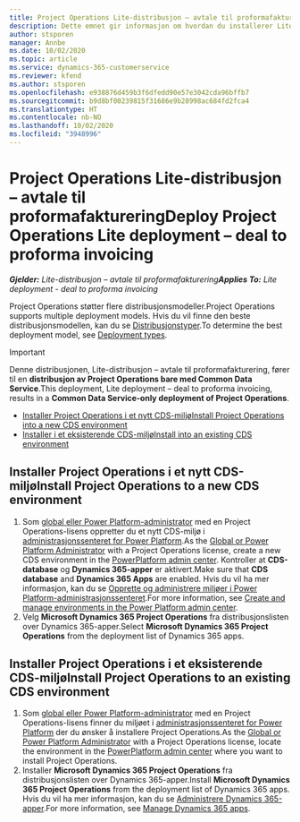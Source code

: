 ```yaml
---
title: Project Operations Lite-distribusjon – avtale til proformafakturering
description: Dette emnet gir informasjon om hvordan du installerer Lite-distribusjon i Project Operations – avtale til proformafakturering.
author: stsporen
manager: Annbe
ms.date: 10/02/2020
ms.topic: article
ms.service: dynamics-365-customerservice
ms.reviewer: kfend
ms.author: stsporen
ms.openlocfilehash: e938876d459b3f6dfedd90e57e3042cda96bffb7
ms.sourcegitcommit: b9d8bf00239815f31686e9b28998ac684fd2fca4
ms.translationtype: HT
ms.contentlocale: nb-NO
ms.lasthandoff: 10/02/2020
ms.locfileid: "3948996"
---
```

# <a name="deploy-project-operations-lite-deployment--deal-to-proforma-invoicing"></a><span data-ttu-id="b2977-103">Project Operations Lite-distribusjon – avtale til proformafakturering</span><span class="sxs-lookup"><span data-stu-id="b2977-103">Deploy Project Operations Lite deployment – deal to proforma invoicing</span></span>

<span data-ttu-id="b2977-104">_**Gjelder:** Lite-distribusjon – avtale til proformafakturering_</span><span class="sxs-lookup"><span data-stu-id="b2977-104">_**Applies To:** Lite deployment - deal to proforma invoicing_</span></span>

<span data-ttu-id="b2977-105">Project Operations støtter flere distribusjonsmodeller.</span><span class="sxs-lookup"><span data-stu-id="b2977-105">Project Operations supports multiple deployment models.</span></span> <span data-ttu-id="b2977-106">Hvis du vil finne den beste distribusjonsmodellen, kan du se [Distribusjonstyper](determine-deployment-type.md).</span><span class="sxs-lookup"><span data-stu-id="b2977-106">To determine the best deployment model, see [Deployment types](determine-deployment-type.md).</span></span>


> [!IMPORTANT]
> <span data-ttu-id="b2977-107">Denne distribusjonen, Lite-distribusjon – avtale til proformafakturering, fører til en **distribusjon av Project Operations bare med Common Data Service**.</span><span class="sxs-lookup"><span data-stu-id="b2977-107">This deployment, Lite deployment – deal to proforma invoicing, results in a **Common Data Service-only deployment of Project Operations**.</span></span>

- [<span data-ttu-id="b2977-108">Installer Project Operations i et nytt CDS-miljø</span><span class="sxs-lookup"><span data-stu-id="b2977-108">Install Project Operations into a new CDS environment</span></span>](#new)
- [<span data-ttu-id="b2977-109">Installer i et eksisterende CDS-miljø</span><span class="sxs-lookup"><span data-stu-id="b2977-109">Install into an existing CDS environment</span></span>](#existing)



## <a name="install-project-operations-to-a-new-cds-environment"></a><a name="new"></a><span data-ttu-id="b2977-110">Installer Project Operations i et nytt CDS-miljø</span><span class="sxs-lookup"><span data-stu-id="b2977-110">Install Project Operations to a new CDS environment</span></span>

1. <span data-ttu-id="b2977-111">Som [global eller Power Platform-administrator](https://docs.microsoft.com/power-platform/admin/global-service-administrators-can-administer-without-license) med en Project Operations-lisens oppretter du et nytt CDS-miljø i [administrasjonssenteret for Power Platform](https://admin.powerplatform.com).</span><span class="sxs-lookup"><span data-stu-id="b2977-111">As the [Global or Power Platform Administrator](https://docs.microsoft.com/power-platform/admin/global-service-administrators-can-administer-without-license) with a Project Operations license, create a new CDS environment in the [PowerPlatform admin center](https://admin.powerplatform.com).</span></span> <span data-ttu-id="b2977-112">Kontroller at **CDS-database** og **Dynamics 365-apper** er aktivert.</span><span class="sxs-lookup"><span data-stu-id="b2977-112">Make sure that **CDS database** and **Dynamics 365 Apps** are enabled.</span></span> <span data-ttu-id="b2977-113">Hvis du vil ha mer informasjon, kan du se [Opprette og administrere miljøer i Power Platform-administrasjonssenteret](https://docs.microsoft.com/power-platform/admin/create-environment#create-an-environment-in-the-power-platform-admin-center).</span><span class="sxs-lookup"><span data-stu-id="b2977-113">For more information, see [Create and manage environments in the Power Platform admin center](https://docs.microsoft.com/power-platform/admin/create-environment#create-an-environment-in-the-power-platform-admin-center).</span></span>
2. <span data-ttu-id="b2977-114">Velg **Microsoft Dynamics 365 Project Operations** fra distribusjonslisten over Dynamics 365-apper.</span><span class="sxs-lookup"><span data-stu-id="b2977-114">Select **Microsoft Dynamics 365 Project Operations** from the deployment list of Dynamics 365 apps.</span></span>


## <a name="install-project-operations-to-an-existing-cds-environment"></a><a name="existing"></a><span data-ttu-id="b2977-115">Installer Project Operations i et eksisterende CDS-miljø</span><span class="sxs-lookup"><span data-stu-id="b2977-115">Install Project Operations to an existing CDS environment</span></span>

1. <span data-ttu-id="b2977-116">Som [global eller Power Platform-administrator](https://docs.microsoft.com/power-platform/admin/global-service-administrators-can-administer-without-license) med en Project Operations-lisens finner du miljøet i [administrasjonssenteret for Power Platform](https://admin.powerplatform.com) der du ønsker å installere Project Operations.</span><span class="sxs-lookup"><span data-stu-id="b2977-116">As the [Global or Power Platform Administrator](https://docs.microsoft.com/power-platform/admin/global-service-administrators-can-administer-without-license) with a Project Operations license, locate the environment in the [PowerPlatform admin center](https://admin.powerplatform.com) where you want to install Project Operations.</span></span>
2. <span data-ttu-id="b2977-117">Installer **Microsoft Dynamics 365 Project Operations** fra distribusjonslisten over Dynamics 365-apper.</span><span class="sxs-lookup"><span data-stu-id="b2977-117">Install **Microsoft Dynamics 365 Project Operations** from the deployment list of Dynamics 365 apps.</span></span> <span data-ttu-id="b2977-118">Hvis du vil ha mer informasjon, kan du se [Administrere Dynamics 365-apper](https://docs.microsoft.com/power-platform/admin/manage-apps).</span><span class="sxs-lookup"><span data-stu-id="b2977-118">For more information, see [Manage Dynamics 365 apps](https://docs.microsoft.com/power-platform/admin/manage-apps).</span></span>


